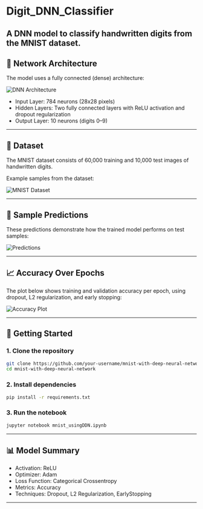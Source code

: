 # Digit_DNN_Classifier

A DNN model to classify handwritten digits from the MNIST dataset.
---

## 🧠 Network Architecture

The model uses a fully connected (dense) architecture:

![DNN Architecture](DNN_img/to/ChatGPT%20Image%20Apr%2023%2C%202025%2C%2011_48_05%20PM.png)

- Input Layer: 784 neurons (28x28 pixels)
- Hidden Layers: Two fully connected layers with ReLU activation and dropout regularization
- Output Layer: 10 neurons (digits 0–9)

---

## 🧾 Dataset

The MNIST dataset consists of 60,000 training and 10,000 test images of handwritten digits.

Example samples from the dataset:

![MNIST Dataset](DNN_img/to/mnist_dataset.png)

---

## 🔎 Sample Predictions

These predictions demonstrate how the trained model performs on test samples:

![Predictions](DNN_img/to/Screenshot%202025-04-23%20231425.png)

---

## 📈 Accuracy Over Epochs

The plot below shows training and validation accuracy per epoch, using dropout, L2 regularization, and early stopping:

![Accuracy Plot](DNN_img/to/DNN_acc%20vs%20val_acc.png)

---

## 🚀 Getting Started

### 1. Clone the repository

```bash
git clone https://github.com/your-username/mnist-with-deep-neural-network.git
cd mnist-with-deep-neural-network
```

### 2. Install dependencies

```bash
pip install -r requirements.txt
```

### 3. Run the notebook

```bash
jupyter notebook mnist_usingDDN.ipynb
```

---

## 📊 Model Summary

- Activation: ReLU
- Optimizer: Adam
- Loss Function: Categorical Crossentropy
- Metrics: Accuracy
- Techniques: Dropout, L2 Regularization, EarlyStopping

---
